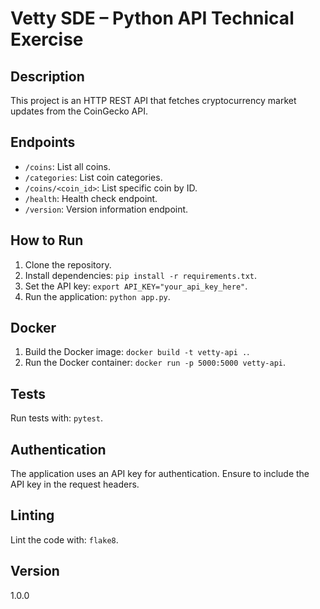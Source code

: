 # Vetty SDE – Python API Technical Exercise

## Description
This project is an HTTP REST API that fetches cryptocurrency market updates from the CoinGecko API.

## Endpoints
- `/coins`: List all coins.
- `/categories`: List coin categories.
- `/coins/<coin_id>`: List specific coin by ID.
- `/health`: Health check endpoint.
- `/version`: Version information endpoint.

## How to Run
1. Clone the repository.
2. Install dependencies: `pip install -r requirements.txt`.
3. Set the API key: `export API_KEY="your_api_key_here"`.
4. Run the application: `python app.py`.

## Docker
1. Build the Docker image: `docker build -t vetty-api .`.
2. Run the Docker container: `docker run -p 5000:5000 vetty-api`.

## Tests
Run tests with: `pytest`.

## Authentication
The application uses an API key for authentication. Ensure to include the API key in the request headers.

## Linting
Lint the code with: `flake8`.

## Version
1.0.0
